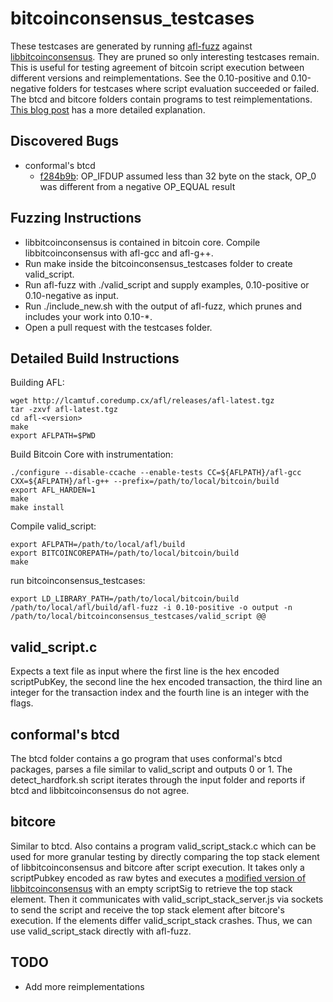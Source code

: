 bitcoinconsensus_testcases
===

These testcases are generated by running [afl-fuzz](http://lcamtuf.coredump.cx/afl/) against [libbitcoinconsensus](https://github.com/bitcoin/bitcoin/blob/15facb4aca75122b6ae0dcc6f6e112127e6a0e59/doc/release-notes/release-notes-0.10.0.md#consensus-library). 
They are pruned so only interesting testcases remain.
This is useful for testing agreement of bitcoin script execution between different versions and reimplementations.
See the 0.10-positive and 0.10-negative folders for testcases where script evaluation succeeded or failed. 
The btcd and bitcore folders contain programs to test reimplementations. 
[This blog post](https://jonasnick.github.io/blog/2015/05/09/fuzzing-bitcoin-consensus/) has a more detailed explanation.

Discovered Bugs
---
* conformal's btcd 
    * [f284b9b](https://github.com/btcsuite/btcd/commit/f284b9b3947eb33b91e31deec74936855feed61f): OP_IFDUP assumed less than 32 byte on the stack, OP_0 was different from a negative OP_EQUAL result

Fuzzing Instructions
---
* libbitcoinconsensus is contained in bitcoin core. Compile libbitcoinconsensus with afl-gcc and afl-g++.
* Run make inside the bitcoinconsensus_testcases folder to create valid_script.
* Run afl-fuzz with ./valid_script and supply examples, 0.10-positive or 0.10-negative as input.
* Run ./include_new.sh with the output of afl-fuzz, which prunes and includes your work into 0.10-\*.
* Open a pull request with the testcases folder.

Detailed Build Instructions
---

Building AFL:
```
wget http://lcamtuf.coredump.cx/afl/releases/afl-latest.tgz
tar -zxvf afl-latest.tgz
cd afl-<version>
make
export AFLPATH=$PWD
```

Build Bitcoin Core with instrumentation:
```
./configure --disable-ccache --enable-tests CC=${AFLPATH}/afl-gcc CXX=${AFLPATH}/afl-g++ --prefix=/path/to/local/bitcoin/build
export AFL_HARDEN=1
make
make install
```

Compile valid_script:
```
export AFLPATH=/path/to/local/afl/build
export BITCOINCOREPATH=/path/to/local/bitcoin/build
make
```

run bitcoinconsensus_testcases:
```
export LD_LIBRARY_PATH=/path/to/local/bitcoin/build
/path/to/local/afl/build/afl-fuzz -i 0.10-positive -o output -n /path/to/local/bitcoinconsensus_testcases/valid_script @@
```

valid_script.c
---
Expects a text file as input where the first line is the hex encoded scriptPubKey, the second line the hex encoded transaction, the third line an integer for the transaction index and the fourth line is an integer with the flags.

conformal's btcd
---
The btcd folder contains a go program that uses conformal's btcd packages, parses a file similar to valid_script and outputs 0 or 1. 
The detect_hardfork.sh script iterates through the input folder and reports if btcd and libbitcoinconsensus do not agree.

bitcore
---
Similar to btcd. 
Also contains a program valid_script_stack.c which can be used for more granular testing by directly comparing the top stack element of libbitcoinconsensus and bitcore after script execution. 
It takes only a scriptPubkey encoded as raw bytes and executes a [modified version of libbitcoinconsensus](https://github.com/jonasnick/bitcoin/tree/foo) with an empty scriptSig to retrieve the top stack element. 
Then it communicates with valid_script_stack_server.js via sockets to send the script and receive the top stack element after bitcore's execution.
If the elements differ valid_script_stack crashes.
Thus, we can use valid_script_stack directly with afl-fuzz.

TODO
---
* Add more reimplementations
